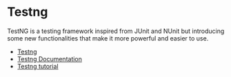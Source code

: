 # Testng

TestNG is a testing framework inspired from JUnit and NUnit but introducing some new functionalities that make it more powerful and easier to use.

- [Testng](https://testng.org)
- [Testng Documentation](https://testng.org/doc/documentation-main.html)
- [Testng tutorial](https://www.guru99.com/all-about-testng-and-selenium.html)
